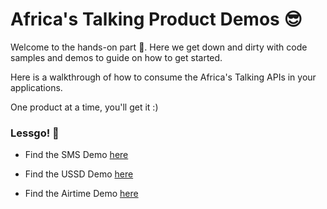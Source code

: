# Africa's Talking Product Demos :sunglasses:

Welcome to the hands-on part :muscle:. Here we get down and dirty with code samples and demos to guide on how to get started.

Here is a walkthrough of how to consume the Africa's Talking APIs in your applications. 

One product at a time, you'll get it :)


### Lessgo! :muscle:

- Find the SMS Demo [here](./at-sms-demo/)

- Find the USSD Demo [here](./at-ussd-demo/)

- Find the Airtime Demo [here](./at-airtime-demo/)